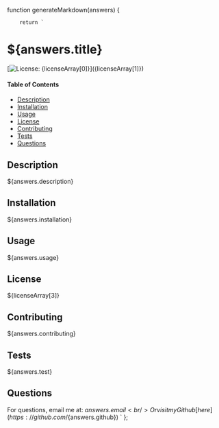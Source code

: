 function generateMarkdown(answers) {

        return `
# ${answers.title}
[![License: ${licenseArray[0]}](${licenseArray[1]})](${licenseArray[2]})
#### Table of Contents
* [Description](##Description)
* [Installation](##Installation)
* [Usage](##Usage)
* [License](##License)
* [Contributing](##Contributing)
* [Tests](##Tests)
* [Questions](##Questions)
## Description
${answers.description}
## Installation
${answers.installation}
## Usage 
${answers.usage}
## License
${licenseArray[3]}
## Contributing
${answers.contributing}
## Tests
${answers.test}
## Questions
For questions, email me at: ${answers.email} <br />
Or visit my Github [here](https://github.com/${answers.github})
        `
};